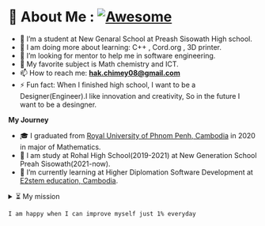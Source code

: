 # 💫 About Me : [![Awesome](https://cdn.rawgit.com/sindresorhus/awesome/d7305f38d29fed78fa85652e3a63e154dd8e8829/media/badge.svg)](https://github.com/Tontan-Hak/Tontan-Hak)
- 🚀 I’m a student at New Genaral School at Preash Sisowath High school.
- 🌱 I am doing more about learning: C++ , Cord.org , 3D printer.
- 👯 I’m looking for mentor to help me in software engineering.
- 💬 My favorite subject is Math chemistry and ICT.
- 📫 How to reach me: **hak.chimey08@gmail.com**
- ⚡ Fun fact: When I finished high school, I want to be a Designer(Engineer).I like innovation and creativity, So in the future I want to be a desingner.

**My Journey**
- 🎓 I graduated from [Royal University of Phnom Penh, Cambodia](http://www.rupp.edu.kh/) in 2020 in major of Mathematics.
- 🏫 I am study at Rohal High School(2019-2021) at New Generation School Preah Sisowath(2021-now).
- 🔭 I’m currently learning at Higher Diplomation Software Development at [E2stem education, Cambodia](https://e2stem.org.kh/).

<details>
  <summary>⏳ My mission</summary>
  <br/>

<!--START_SECTION:activity-->
	💪 It should be one of our mission to improve everyday for the better
<!--END_SECTION:activity-->
</details>

	I am happy when I can improve myself just 1% everyday

<!---
hakchimey/hakchimey is a ✨ special ✨ repository because its `README.md` (this file) appears on your GitHub profile.
You can click the Preview link to take a look at your changes.
--->
